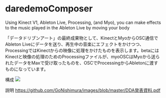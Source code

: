 # daredemoComposer
Using Kinect V1, Ableton Live, Processing, (and Myo), you can make effects to the music played in the Ableton Live by moving your body

「データドリブンアート」の最終成果物として、KinectとMyoからOSC通信でAbleton Liveにデータを送り、再生中の音楽にエフェクトをかけつつ、ProcessingではKinectからの映像に処理をかけたものを表示します。betaにはKinectと映像の処理のためのProcessingファイルが、myoOSCはMyoから送られたデータをMaxで受け取ったものを、OSCでProcessingからAbletonに渡すものになっています。

構成
<img src="https://github.com/GoNishimura/images/blob/master/DDA発表資料のコピー-1.png">

説明
https://github.com/GoNishimura/images/blob/master/DDA発表資料.pdf
